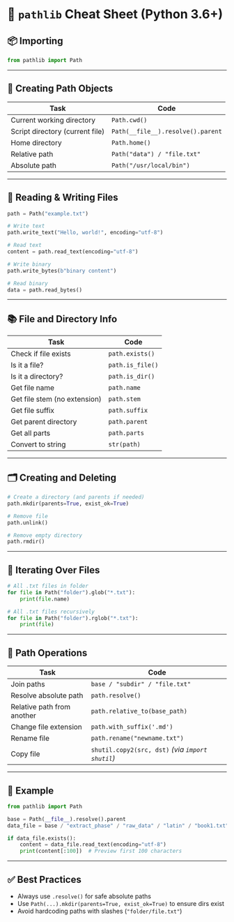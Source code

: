 
# 🧾 `pathlib` Cheat Sheet (Python 3.6+)

## 📦 Importing
```python
from pathlib import Path
```

---

## 📁 Creating Path Objects

| Task | Code |
|------|------|
| Current working directory | `Path.cwd()` |
| Script directory (current file) | `Path(__file__).resolve().parent` |
| Home directory | `Path.home()` |
| Relative path | `Path("data") / "file.txt"` |
| Absolute path | `Path("/usr/local/bin")` |

---

## 📄 Reading & Writing Files

```python
path = Path("example.txt")

# Write text
path.write_text("Hello, world!", encoding="utf-8")

# Read text
content = path.read_text(encoding="utf-8")

# Write binary
path.write_bytes(b"binary content")

# Read binary
data = path.read_bytes()
```

---

## 📚 File and Directory Info

| Task | Code |
|------|------|
| Check if file exists | `path.exists()` |
| Is it a file? | `path.is_file()` |
| Is it a directory? | `path.is_dir()` |
| Get file name | `path.name` |
| Get file stem (no extension) | `path.stem` |
| Get file suffix | `path.suffix` |
| Get parent directory | `path.parent` |
| Get all parts | `path.parts` |
| Convert to string | `str(path)` |

---

## 🗂️ Creating and Deleting

```python
# Create a directory (and parents if needed)
path.mkdir(parents=True, exist_ok=True)

# Remove file
path.unlink()

# Remove empty directory
path.rmdir()
```

---

## 🔁 Iterating Over Files

```python
# All .txt files in folder
for file in Path("folder").glob("*.txt"):
    print(file.name)

# All .txt files recursively
for file in Path("folder").rglob("*.txt"):
    print(file)
```

---

## 🔄 Path Operations

| Task | Code |
|------|------|
| Join paths | `base / "subdir" / "file.txt"` |
| Resolve absolute path | `path.resolve()` |
| Relative path from another | `path.relative_to(base_path)` |
| Change file extension | `path.with_suffix('.md')` |
| Rename file | `path.rename("newname.txt")` |
| Copy file | `shutil.copy2(src, dst)` *(via `import shutil`)* |

---

## 🧪 Example

```python
from pathlib import Path

base = Path(__file__).resolve().parent
data_file = base / "extract_phase" / "raw_data" / "latin" / "book1.txt"

if data_file.exists():
    content = data_file.read_text(encoding="utf-8")
    print(content[:100])  # Preview first 100 characters
```

---

## ✅ Best Practices

- Always use `.resolve()` for safe absolute paths
- Use `Path(...).mkdir(parents=True, exist_ok=True)` to ensure dirs exist
- Avoid hardcoding paths with slashes (`"folder/file.txt"`)
